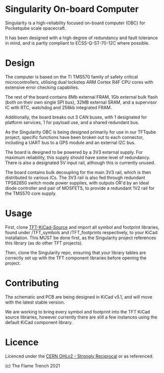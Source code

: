 # Singularity On-board Computer
Singularity is a high-reliability focused on-board computer (OBC) for Pocketqube scale spacecraft.

It has been designed with a high degree of redundancy and fault tolerance in mind, and is partly compliant to ECSS-Q-ST-70-12C where possible.


# Design
The computer is based on the TI TMS570 family of safety critical microcontrollers, utilising dual lockstep ARM Cortex R4F CPU cores with extensive error checking capabilies.  

The rest of the board contains 8Mb external FRAM, 1Gb external bulk flash (both on their own single SPI bus), 32MB external SRAM, and a supervisor IC with RTC, watchdog and 256kb integrated FRAM.

Additionally, the board breaks out 3 CAN buses, with 1 designated for platform services, 1 for payload use, and a shared redundant bus.

As the Singularity OBC is being designed primarily for use in our TFTqube project, specific functions have been broken out to each connector, including a UART bus to a GPS module and an external I2C bus.

The board is designed to be powered by a 3V3 external supply.  For maximum reliability, this supply should have some level of redundancy.  There is also a designated 5V input rail, although this is currently unused.

The board contains bulk decoupling for the main 3V3 rail, which is then distributed to various ICs.  The 3V3 rail is also fed through redundant TPS62850 switch mode power supplies, with outputs OR'd by an ideal diode controller and pair of MOSFETS, to provide a redundant 1V2 rail for the TMS570 core supply.


# Usage
First, clone [TFT-KiCad-Source](https://github.com/the-flame-trench/TFT-KiCad-Source) and import all symbol and footprint libraries, found under /TFT_symbols and /TFT_footprints respectively, to your KiCad installation.  This MUST be done first, as the Singularity project references this library (as do other TFT projects).

Then, clone the Singularity repo, ensuring that your library tables are correctly set up with the TFT component libraries before opening the project.


# Contributing
The schematic and PCB are being designed in KiCad v5.1, and will move with the latest stable version.

We are working to bring every symbol and footprint into the TFT KiCad source libraries, however currently there are still a few instances using the default KiCad component library.


# Licence
Licenced under the [CERN OHLv2 - Strongly Reciprocal](LICENCE) or as referenced.

(c) The Flame Trench 2021
